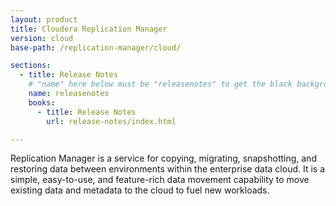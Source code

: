 ```yaml
---
layout: product
title: Cloudera Replication Manager
version: cloud
base-path: /replication-manager/cloud/

sections:
  - title: Release Notes
    # "name" here below must be "releasenotes" to get the black background
    name: releasenotes
    books:
      - title: Release Notes
        url: release-notes/index.html

---
```

Replication Manager is a service for copying, migrating, snapshotting,
and restoring data between environments within the enterprise data
cloud. It is a simple, easy-to-use, and feature-rich data movement
capability to move existing data and metadata to the cloud to fuel new
workloads.
